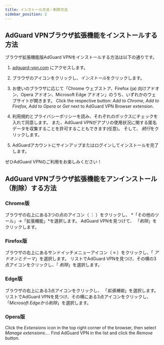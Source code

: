 ```yaml
---
title: インストール方法・削除方法
sidebar_position: 2
---
```


## AdGuard VPNブラウザ拡張機能をインストールする方法

ブラウザ拡張機能版AdGuard VPNをインストールする方法は以下の通りです。

1. [adguard-vpn.com](https://adguard-vpn.com/browser-extension/overview.html) にアクセスします。

2. ブラウザのアイコンをクリックし、*インストール*をクリックします。

3. お使いのブラウザに応じて「Chrome ウェブストア、Firefox (ja) 向けアドオン、Opera アドオン、Microsoft Edge アドオン」のうち、いずれかのウェブサイトが開きます。 Click the respective button: *Add to Chrome*, *Add to Firefox*, *Add to Opera* or *Get* next to AdGuard VPN Browser extension.

4. 利用規約とプライバシーポリシーを読み、それぞれのボックスにチェックを入れて同意します。 また、AdGuard VPNがアプリの使用状況に関する匿名データを収集することを許可することもできます(任意)。 そして、 *続行*をクリックします。

5. AdGuardアカウントにサインアップまたはログインしてインストールを完了します。

ぜひAdGuard VPNのご利用をお楽しみください！

## AdGuard VPNブラウザ拡張機能をアンインストール（削除）する方法

### Chrome版

ブラウザの右上にある3つの点のアイコン（ ⋮ ）をクリックし、 *「その他のツール」→「拡張機能」*を選択します。 AdGuard VPNを見つけて、 「*削除*」をクリックします。

### Firefox版

ブラウザの右上にあるサンドイッチメニューアイコン（ ≡ ）をクリックし、「 *アドオンとテーマ*」を選択します。 リストでAdGuard VPNを見つけ、その横の3点アイコンをクリックし、「 *削除*」を選択します。

### Edge版

ブラウザの右上にある3点アイコンをクリックし、 「*拡張機能*」を選択します。 リストでAdGuard VPNを見つけ、その横にある3点アイコンをクリックし、 「*Microsoft Edgeから削除*」を選択します。

### Opera版

Click the *Extensions* icon in the top right corner of the browser, then select *Manage extensions...*. Find AdGuard VPN in the list and click the *Remove* button.

